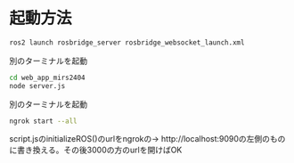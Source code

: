 # 起動方法

```bash
ros2 launch rosbridge_server rosbridge_websocket_launch.xml
```

別のターミナルを起動

```bash
cd web_app_mirs2404
node server.js
```

別のターミナルを起動

```bash
ngrok start --all
```

script.jsのinitializeROS()のurlをngrokの-> http://localhost:9090の左側のものに書き換える。その後3000の方のurlを開けばOK
